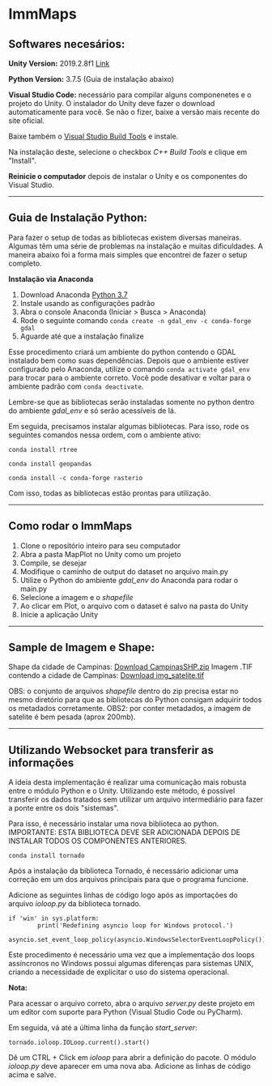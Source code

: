 # ImmMaps

## Softwares necesários:

**Unity Version:** 2019.2.8f1 [Link](https://unity3d.com/get-unity/download?thank-you=update&download_nid=63067&os=Win)

**Python Version:** 3.7.5 (Guia de instalação abaixo)

**Visual Studio Code:** necessário para compilar alguns componenetes e o projeto do Unity.
O instalador do Unity deve fazer o download automaticamente para você. Se não o fizer, baixe a versão mais recente do site oficial.

Baixe também o [Visual Studio Build Tools](https://visualstudio.microsoft.com/thank-you-downloading-visual-studio/?sku=BuildTools&rel=16) e instale.

Na instalação deste, selecione o checkbox *C++ Build Tools* e clique em "Install".

**Reinicie o computador** depois de instalar o Unity e os componentes do Visual Studio.

---
## Guia de Instalação Python:

Para fazer o setup de todas as bibliotecas existem diversas maneiras. Algumas têm uma série de problemas na instalação e muitas dificuldades. A maneira abaixo foi a forma mais simples que encontrei de fazer o setup completo.

**Instalação via Anaconda**

1. Download Anaconda [Python 3.7](https://www.anaconda.com/distribution/#download-section)
2. Instale usando as configurações padrão
3. Abra o console Anaconda (Iniciar > Busca > Anaconda)
4. Rode o seguinte comando ``` conda create -n gdal_env -c conda-forge gdal ```
5. Aguarde até que a instalação finalize

Esse procedimento criará um ambiente do python contendo o GDAL instalado bem como suas dependências.
Depois que o ambiente estiver configurado pelo Anaconda, utilize o comando ```conda activate gdal_env``` para trocar para o ambiente correto.
Você pode desativar e voltar para o ambiente padrão com ```conda deactivate```.

Lembre-se que as bibliotecas serão instaladas somente no python dentro do ambiente *gdal_env* e só serão acessíveis de lá.

Em seguida, precisamos instalar algumas bibliotecas.
Para isso, rode os seguintes comandos nessa ordem, com o ambiente ativo:

```conda install rtree```

```conda install geopandas```

```conda install -c conda-forge rasterio```

Com isso, todas as bibliotecas estão prontas para utilização.

---
## Como rodar o ImmMaps

1. Clone o repositório inteiro para seu computador
2. Abra a pasta MapPlot no Unity como um projeto
3. Compile, se desejar
4. Modifique o caminho de output do dataset no arquivo main.py
5. Utilize o Python do ambiente *gdal_env* do Anaconda para rodar o main.py
6. Selecione a imagem e o *shapefile*
7. Ao clicar em Plot, o arquivo com o dataset é salvo na pasta do Unity
8. Inicie a aplicação Unity

---
## Sample de Imagem e Shape:

Shape da cidade de Campinas: [Download CampinasSHP.zip](https://drive.google.com/file/d/1I6QLyeTc5z_Ddm0589ZY_xZ-HjnNp8fJ/view?usp=sharing)
Imagem .TIF contendo a cidade de Campinas: [Download img_satelite.tif](https://drive.google.com/file/d/1kFyU7F8Rt61z-jhrC_W5yg3AggKq9mgE/view?usp=sharing)

OBS: o conjunto de arquivos *shapefile* dentro do zip precisa estar no mesmo diretório para que as bibliotecas do Python consigam adquirir todos os metadados corretamente.
OBS2: por conter metadados, a imagem de satelite é bem pesada (aprox 200mb).

---
## Utilizando Websocket para transferir as informações

A ideia desta implementação é realizar uma comunicação mais robusta entre o módulo Python e o Unity.
Utilizando este método, é possível transferir os dados tratados sem utilizar um arquivo intermediário para fazer a ponte entre os dois "sistemas".

Para isso, é necessário instalar uma nova biblioteca ao python.
IMPORTANTE: ESTA BIBLIOTECA DEVE SER ADICIONADA DEPOIS DE INSTALAR TODOS OS COMPONENTES ANTERIORES.

```conda install tornado```

Após a instalação da biblioteca Tornado, é necessário adicionar uma correção em um dos arquivos principais para que o programa funcione.

Adicione as seguintes linhas de código logo após as importações do arquivo *ioloop.py* da biblioteca tornado.

``` 
if 'win' in sys.platform:
        print('Redefining asyncio loop for Windows protocol.')
        asyncio.set_event_loop_policy(asyncio.WindowsSelectorEventLoopPolicy())
```

Este procedimento é necessário uma vez que a implementação dos loops assíncronos no Windows possui algumas diferenças para sistemas UNIX, criando a necessidade de explicitar o uso do sistema operacional.

**Nota:**

Para acessar o arquivo correto, abra o arquivo *server.py* deste projeto em um editor com suporte para Python (Visual Studio Code ou PyCharm).

Em seguida, vá até a última linha da função *start_server*:

    tornado.ioloop.IOLoop.current().start()

Dê um CTRL + Click em *ioloop* para abrir a definição do pacote. O módulo *ioloop.py* deve aparecer em uma nova aba. Adicione as linhas de código acima e salve.